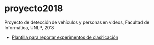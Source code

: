 # proyecto2018
Proyecto de detección de vehículos y personas en videos, Facultad de Informática, UNLP, 2018

* [Plantilla para reportar experimentos de clasificación](https://github.com/midusi/proyecto2018/wiki/plantilla_experimentos)
